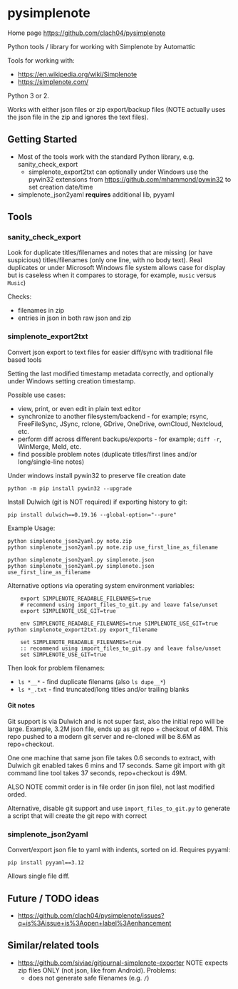 # pysimplenote

Home page https://github.com/clach04/pysimplenote

Python tools / library for working with Simplenote by Automattic

Tools for working with:

  * https://en.wikipedia.org/wiki/Simplenote
  * https://simplenote.com/

Python 3 or 2.

Works with either json files or zip export/backup files (NOTE actually uses the json file in the zip and ignores the text files).

## Getting Started

  * Most of the tools work with the standard Python library, e.g. sanity_check_export
      * simplenote_export2txt can optionally under Windows use the pywin32 extensions from https://github.com/mhammond/pywin32 to set creation date/time
  * simplenote_json2yaml **requires** additional lib, pyyaml

## Tools

### sanity_check_export

Look for duplicate titles/filenames and notes that are missing (or have suspicious) titles/filenames (only one line, with no body text).
Real duplicates or under Microsoft Windows file system allows case for display but is caseless when it compares to storage, for example, `music` versus `Music`)

Checks:

  * filenames in zip
  * entries in json in both raw json and zip

### simplenote_export2txt

Convert json export to text files for easier diff/sync with traditional file based tools

Setting the last modified timestamp metadata correctly, and optionally under Windows setting creation timestamp.

Possible use cases:

  * view, print, or even edit in plain text editor
  * synchronize to another filesystem/backend - for example; rsync, FreeFileSync, JSync, rclone, GDrive, OneDrive, ownCloud, Nextcloud, etc.
  * perform diff across different backups/exports - for example; `diff -r`, WinMerge, Meld, etc.
  * find possible problem notes (duplicate titles/first lines and/or long/single-line notes)

Under windows install pywin32 to preserve file creation date

    python -m pip install pywin32 --upgrade

Install Dulwich (git is NOT required) if exporting history to git:

    pip install dulwich==0.19.16 --global-option="--pure"

Example Usage:

    python simplenote_json2yaml.py note.zip
    python simplenote_json2yaml.py note.zip use_first_line_as_filename

    python simplenote_json2yaml.py simplenote.json
    python simplenote_json2yaml.py simplenote.json use_first_line_as_filename

Alternative options via operating system environment variables:

        export SIMPLENOTE_READABLE_FILENAMES=true
        # recommend using import_files_to_git.py and leave false/unset
        export SIMPLENOTE_USE_GIT=true

        env SIMPLENOTE_READABLE_FILENAMES=true SIMPLENOTE_USE_GIT=true python simplenote_export2txt.py export_filename

        set SIMPLENOTE_READABLE_FILENAMES=true
        :: recommend using import_files_to_git.py and leave false/unset
        set SIMPLENOTE_USE_GIT=true

Then look for problem filenames:

  * `ls *__*` - find duplicate filenams (also `ls dupe__*`)
  * `ls *_.txt` - find truncated/long titles and/or trailing blanks

#### Git notes

Git support is via Dulwich and is not super fast, also the initial repo will be large.
Example, 3.2M json file, ends up as git repo + checkout of 48M. This repo pushed to a modern git server and re-cloned will be 8.6M as repo+checkout.

One one machine that same json file takes 0.6 seconds to extract, with Dulwich git enabled takes 6 mins and 17 seconds.
Same git import with git command line tool takes 37 seconds, repo+checkout is 49M.

ALSO NOTE commit order is in file order (in json file), not last modified orded.

Alternative, disable git support and use `import_files_to_git.py` to generate a script that will create the git repo with correct

### simplenote_json2yaml

Convert/export json file to yaml with indents, sorted on id. Requires pyyaml:

    pip install pyyaml==3.12

Allows single file diff.

## Future / TODO ideas

  * https://github.com/clach04/pysimplenote/issues?q=is%3Aissue+is%3Aopen+label%3Aenhancement


## Similar/related tools

  * https://github.com/siviae/gitjournal-simplenote-exporter
    NOTE expects zip files ONLY (not json, like from Android).
    Problems:
      * does not generate safe filenames (e.g. `/`)
